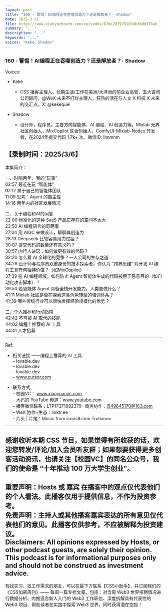```yaml
---
layout: post
title: "160 - 警惕！AI编程正在吞噬创造力？还是解放者？- Shadow"
date: 2025-3-21
file: https://www.xiaoyuzhoufm.com/episodes/67dc2d7978103db3bdd37bab
summary: "..."
description: "..."
keywords: "..."
voices: "Keke，Shadow"
---
```


### 160 - 警惕！AI编程正在吞噬创造力？还是解放者？- Shadow

Voices:

- Keke
  + CSS 播客主理人，长期生活/工作在美洲/大洋洲的前企业高管，五大咨询公司顾问，@WeX 未来不打烊主理人，狂热的活在与人文 X 科技 X 未来的交汇点。X: @kekequei

- Shadow
  + 设计师，程序员。主要方向智能体、AI 编程、AI 创造力等。Mixlab 无界社区创始人，MixCopilot 联合创始人，ComfyUI-Mixlab-Nodes 开发者，在2024年提交代码 1.7k+ 次。微信ID: litnmnm

【录制时间：2025/3/6】
---------------------------------------------------  
本集简介：

一、时隔两年，我的“玩事”  
02:57 最近在玩 “智能体”  
07:12 属于自己的智能体团队  
11:09 思考：Agent 的自主性  
14:16 两年内的社区发展情况

二、关于编程和AI的问答  
22:00 标准化的这种 SaaS 产品它存在的空间不太大  
23:50 AI 编程语言的奇葩事  
27:04 用 AIGC 来做设计，聊聊其创造力  
28:13 Deepseek 比较容易用力过猛？  
30:07 提交代码的数量还有意义吗？  
30:57 内行人诀窍：如何做更有效的代码？  
32:20 怎么看 AI 全球化的竞争？一人公司的生存之道  
34:28 设计师与程序员双重身份的技术探索者，你认为 “跨界思维” 对开发 AI 编程工具有何独特价值？（如MixCopilot）  
37:39 在 AI 编程领域，如何防止 Agent 智能体生成的代码被用于恶意目的（如自动化攻击脚本）？  
39:50 若智能体 Agent 具备全栈开发能力，人类要做什么？  
41:11 Mixlab 社区是否在探索这类角色转型的培训体系？  
41:39 哪些传统行业可以很快发挥经验规模化的优势？

三、个人推荐和行动指南  
42:42 不可被 AI 取代的技能  
44:02 编程上推荐的 AI 工具  
44:41 人才招募

---------------------------------------------------    
Ref:
   + 相关链接
——编程上推荐的 AI 工具   
– lovable.dev  
– lovable.dev  
– lovable.dev  
– www.cursor.com

   + 联系方式  
– 校园VC： www.xiaoyuanvc.com  
– 大妈的 YouTube 频道：www.youtube.com  
– 播客微信联系：LTP17371992379– 商务协作：l549645170@163.com  
– WeX 协作+生态：linktr.ee  
– 片头 | 片尾：Music from icons8.com Truhanov  
---------------------------------------------------    
感谢收听本期 CSS 节目，如果觉得有所收获的话，欢迎您转发/评论/加入会员听友群；如果想要获得更多创客活动资讯，也请关注【校园VC】的同名公众号，我们的使命是 “十年推动 100 万大学生创业”。  
---------------------------------------------------    
重要声明：Hosts 或 嘉宾 在播客中的观点仅代表他们的个人看法。此播客仅用于提供信息，不作为投资参考。   
免责声明：主持人或其他播客嘉宾表达的所有意见仅代表他们的意见。此播客仅供参考，不应被解释为投资建议。  
Disclaimers: All opinions expressed by Hosts, or other podcast guests, are solely their opinion. This podcast is for informational purposes only and should not be construed as investment advice.  
---------------------------------------------------   
有找实习、找工作需求的朋友，可以在最下方联系【CSS小助手】，并订阅我们的《CSS加密周刊》—— 每周一篇专栏文章，包括：对当周 Web3 世界招聘情况进行数据分析、内推适合新人入门的 Web3 工作职位、深度拆解具有代表性的 Web3 项目、帮助读者在实践中探索 Web3 世界，同时获得潜在空投！

